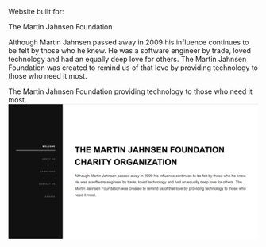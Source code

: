 Website built for:

The Martin Jahnsen Foundation

Although Martin Jahnsen passed away in 2009 his influence continues to be felt by those who he knew. He was a software engineer by trade, loved technology and had an equally deep love for others. The Martin Jahnsen Foundation was created to remind us of that love by providing technology to those who need it most.

The Martin Jahnsen Foundation providing technology to those who need it most.
![alt text](https://github.com/Akashaslc/martinjahnsenfoundation/blob/master/Screen%20Shot%202017-05-26%20at%203.16.52%20PM.png)
